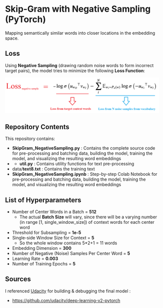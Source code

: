 # Skip-Gram with Negative Sampling (PyTorch)

Mapping semantically similar words into closer locations in the embedding space.

## Loss
   
Using **Negative Sampling** (drawing random noise words to form incorrect target pairs), the model tries to minimize the following **Loss Function**:


<img src = "loss_function.png">



## Repository Contents

This repository contains:
* **SkipGram_NegativeSampling.py** : Contains the complete source code for pre-processing and batching data, building the model, training the model, and visualizing the resulting word embeddings
* * **util.py** : Contains utility functions for text pre-processing
* data/**text8.txt** : Contains the training text 
* **SkipGram_NegativeSampling.ipynb** : Step-by-step Colab Notebook for pre-processing and batching data, building the model, training the model, and visualizing the resulting word embeddings
		
		
			
## List of Hyperparameters

* Number of Center Words in a Batch = **512**
  * The actual **Batch Size** will vary, since there will be a varying number (in range [1, single_window_size]) of context words for each center word 
* Threshold for Subsampling = **1e-5**  
* Single-side Window Size for Context = **5**  
  * So the whole window contains 5*2+1 = 11 words
* Embedding Dimension = **300** 
* Number of Negative (Noise) Samples Per Center Word = **5**
* Learning Rate = **0.003**
* Number of Training Epochs = **5**



## Sources

I referenced [Udacity](udacity.com) for building & debugging the final model :

* https://github.com/udacity/deep-learning-v2-pytorch
